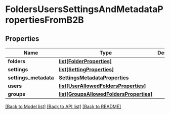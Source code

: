 # FoldersUsersSettingsAndMetadataPropertiesFromB2B

## Properties
Name | Type | Description | Notes
------------ | ------------- | ------------- | -------------
**folders** | [**list[FolderProperties]**](FolderProperties.md) |  | [optional] 
**settings** | [**list[SettingProperties]**](SettingProperties.md) |  | [optional] 
**settings_metadata** | [**SettingsMetadataProperties**](SettingsMetadataProperties.md) |  | [optional] 
**users** | [**list[UserAllowedFoldersProperties]**](UserAllowedFoldersProperties.md) |  | [optional] 
**groups** | [**list[GroupsAllowedFoldersProperties]**](GroupsAllowedFoldersProperties.md) |  | [optional] 

[[Back to Model list]](../README.md#documentation-for-models) [[Back to API list]](../README.md#documentation-for-api-endpoints) [[Back to README]](../README.md)

